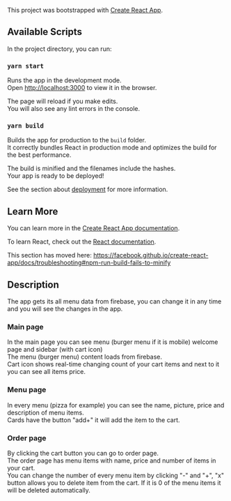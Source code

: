 This project was bootstrapped with [Create React App](https://github.com/facebook/create-react-app).

## Available Scripts

In the project directory, you can run:

### `yarn start`

Runs the app in the development mode.<br />
Open [http://localhost:3000](http://localhost:3000) to view it in the browser.

The page will reload if you make edits.<br />
You will also see any lint errors in the console.

### `yarn build`

Builds the app for production to the `build` folder.<br />
It correctly bundles React in production mode and optimizes the build for the best performance.

The build is minified and the filenames include the hashes.<br />
Your app is ready to be deployed!

See the section about [deployment](https://facebook.github.io/create-react-app/docs/deployment) for more information.

## Learn More

You can learn more in the [Create React App documentation](https://facebook.github.io/create-react-app/docs/getting-started).

To learn React, check out the [React documentation](https://reactjs.org/).

This section has moved here: https://facebook.github.io/create-react-app/docs/troubleshooting#npm-run-build-fails-to-minify

## Description

The app gets its all menu data from firebase, you can change it in any time and you will see the changes in the app.

### Main page
In the main page you can see menu (burger menu if it is mobile) welcome page and sidebar (with cart icon)<br />
The menu (burger menu) content loads from firebase.<br />
Cart icon shows real-time changing count of your cart items and next to it you can see all items price.<br />

### Menu page
In every menu (pizza for example) you can see the name, picture, price and description of menu items.<br />
Cards have the button "add+" it will add the item to the cart.<br />

### Order page
By clicking the cart button you can go to order page.<br />
The order page has menu items with name, price and number of items in your cart.<br />
You can change the number of every menu item by clicking "-" and "+", "x" button allows you to delete item from the cart.
If it is 0 of the menu items it will be deleted automatically.<br />
  

 
